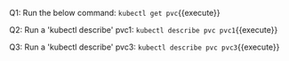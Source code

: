 Q1: Run the below command:
`kubectl get pvc`{{execute}}


Q2: Run a 'kubectl describe' pvc1:
`kubectl describe pvc pvc1`{{execute}}


Q3: Run a 'kubectl describe' pvc3:
`kubectl describe pvc pvc3`{{execute}}
